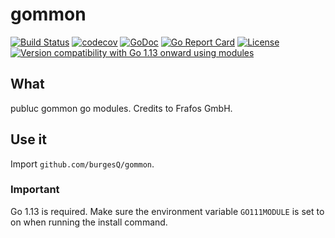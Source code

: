 # gommon

[![Build Status](https://github.com/burgesQ/gommon/workflows/GoTest/badge.svg)](https://github.com/burgesQ/gommon/actions?query=workflow%3AGoTest)
[![codecov](https://codecov.io/gh/burgesQ/gommon/branch/master/graph/badge.svg)](https://codecov.io/gh/burgesQ/gommon)
[![GoDoc](http://img.shields.io/badge/go-documentation-blue.svg?style=flat-square)](http://godoc.org/github.com/burgesQ/gommon)
[![Go Report Card](https://goreportcard.com/badge/github.com/burgesQ/gommon?style=flat-square)](https://goreportcard.com/report/github.com/burgesQ/gommon)
[![License](http://img.shields.io/badge/license-mit-blue.svg?style=flat-square)](https://raw.githubusercontent.com/burgesQ/gommon/master/LICENSE)
[![Version compatibility with Go 1.13 onward using modules](https://img.shields.io/badge/compatible%20with-go1.13+-5272b4.svg)](https://github.com/burgesQ/gommon#run)

## What

publuc gommon go modules. Credits to Frafos GmbH.



## Use it

Import `github.com/burgesQ/gommon`.

### Important 

Go 1.13 is required. Make sure the environment variable `GO111MODULE` is set to on when running the install command.

 
